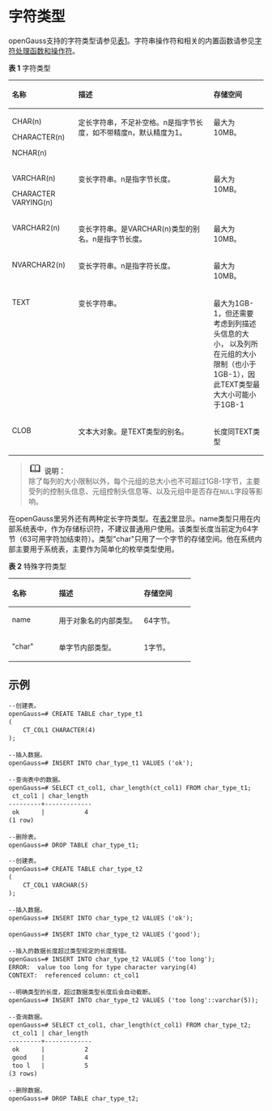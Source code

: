 # 字符类型<a name="ZH-CN_TOPIC_0242370414"></a>

openGauss支持的字符类型请参见[表1](#zh-cn_topic_0237121950_zh-cn_topic_0059777889_zh-cn_topic_0058966269_table29186418)。字符串操作符和相关的内置函数请参见[字符处理函数和操作符](字符处理函数和操作符.md)。

**表 1**  字符类型

<a name="zh-cn_topic_0237121950_zh-cn_topic_0059777889_zh-cn_topic_0058966269_table29186418"></a>
<table><thead align="left"><tr id="zh-cn_topic_0237121950_zh-cn_topic_0059777889_zh-cn_topic_0058966269_row3929052"><th class="cellrowborder" valign="top" width="26%" id="mcps1.2.4.1.1"><p id="zh-cn_topic_0237121950_zh-cn_topic_0059777889_zh-cn_topic_0058966269_p49817820"><a name="zh-cn_topic_0237121950_zh-cn_topic_0059777889_zh-cn_topic_0058966269_p49817820"></a><a name="zh-cn_topic_0237121950_zh-cn_topic_0059777889_zh-cn_topic_0058966269_p49817820"></a>名称</p>
</th>
<th class="cellrowborder" valign="top" width="53%" id="mcps1.2.4.1.2"><p id="zh-cn_topic_0237121950_zh-cn_topic_0059777889_zh-cn_topic_0058966269_p8711637"><a name="zh-cn_topic_0237121950_zh-cn_topic_0059777889_zh-cn_topic_0058966269_p8711637"></a><a name="zh-cn_topic_0237121950_zh-cn_topic_0059777889_zh-cn_topic_0058966269_p8711637"></a>描述</p>
</th>
<th class="cellrowborder" valign="top" width="21%" id="mcps1.2.4.1.3"><p id="zh-cn_topic_0237121950_zh-cn_topic_0059777889_zh-cn_topic_0058966269_p34553966"><a name="zh-cn_topic_0237121950_zh-cn_topic_0059777889_zh-cn_topic_0058966269_p34553966"></a><a name="zh-cn_topic_0237121950_zh-cn_topic_0059777889_zh-cn_topic_0058966269_p34553966"></a>存储空间</p>
</th>
</tr>
</thead>
<tbody><tr id="zh-cn_topic_0237121950_zh-cn_topic_0059777889_zh-cn_topic_0058966269_row47407823"><td class="cellrowborder" valign="top" width="26%" headers="mcps1.2.4.1.1 "><p id="zh-cn_topic_0237121950_zh-cn_topic_0059777889_zh-cn_topic_0058966269_p14828449"><a name="zh-cn_topic_0237121950_zh-cn_topic_0059777889_zh-cn_topic_0058966269_p14828449"></a><a name="zh-cn_topic_0237121950_zh-cn_topic_0059777889_zh-cn_topic_0058966269_p14828449"></a>CHAR(n)</p>
<p id="zh-cn_topic_0237121950_zh-cn_topic_0059777889_a43573b076a65437daa17aab83acb9fa3"><a name="zh-cn_topic_0237121950_zh-cn_topic_0059777889_a43573b076a65437daa17aab83acb9fa3"></a><a name="zh-cn_topic_0237121950_zh-cn_topic_0059777889_a43573b076a65437daa17aab83acb9fa3"></a>CHARACTER(n)</p>
<p id="zh-cn_topic_0237121950_zh-cn_topic_0059777889_ae30552cd3e8f4ffabd99de4be254a248"><a name="zh-cn_topic_0237121950_zh-cn_topic_0059777889_ae30552cd3e8f4ffabd99de4be254a248"></a><a name="zh-cn_topic_0237121950_zh-cn_topic_0059777889_ae30552cd3e8f4ffabd99de4be254a248"></a>NCHAR(n)</p>
</td>
<td class="cellrowborder" valign="top" width="53%" headers="mcps1.2.4.1.2 "><p id="zh-cn_topic_0237121950_zh-cn_topic_0059777889_zh-cn_topic_0058966269_p60253707"><a name="zh-cn_topic_0237121950_zh-cn_topic_0059777889_zh-cn_topic_0058966269_p60253707"></a><a name="zh-cn_topic_0237121950_zh-cn_topic_0059777889_zh-cn_topic_0058966269_p60253707"></a>定长字符串，不足补空格。n是指字节长度，如不带精度n，默认精度为1。</p>
</td>
<td class="cellrowborder" valign="top" width="21%" headers="mcps1.2.4.1.3 "><p id="zh-cn_topic_0237121950_zh-cn_topic_0059777889_zh-cn_topic_0058966269_p48712118"><a name="zh-cn_topic_0237121950_zh-cn_topic_0059777889_zh-cn_topic_0058966269_p48712118"></a><a name="zh-cn_topic_0237121950_zh-cn_topic_0059777889_zh-cn_topic_0058966269_p48712118"></a>最大为10MB。</p>
</td>
</tr>
<tr id="zh-cn_topic_0237121950_zh-cn_topic_0059777889_zh-cn_topic_0058966269_row35755883"><td class="cellrowborder" valign="top" width="26%" headers="mcps1.2.4.1.1 "><p id="zh-cn_topic_0237121950_zh-cn_topic_0059777889_zh-cn_topic_0058966269_p10545434"><a name="zh-cn_topic_0237121950_zh-cn_topic_0059777889_zh-cn_topic_0058966269_p10545434"></a><a name="zh-cn_topic_0237121950_zh-cn_topic_0059777889_zh-cn_topic_0058966269_p10545434"></a>VARCHAR(n)</p>
<p id="zh-cn_topic_0237121950_zh-cn_topic_0059777889_a1df97d3ea8c543498935d676762f6f0b"><a name="zh-cn_topic_0237121950_zh-cn_topic_0059777889_a1df97d3ea8c543498935d676762f6f0b"></a><a name="zh-cn_topic_0237121950_zh-cn_topic_0059777889_a1df97d3ea8c543498935d676762f6f0b"></a>CHARACTER VARYING(n)</p>
</td>
<td class="cellrowborder" valign="top" width="53%" headers="mcps1.2.4.1.2 "><p id="zh-cn_topic_0237121950_zh-cn_topic_0059777889_zh-cn_topic_0058966269_p48873821"><a name="zh-cn_topic_0237121950_zh-cn_topic_0059777889_zh-cn_topic_0058966269_p48873821"></a><a name="zh-cn_topic_0237121950_zh-cn_topic_0059777889_zh-cn_topic_0058966269_p48873821"></a>变长字符串。n是指字节长度。</p>
</td>
<td class="cellrowborder" valign="top" width="21%" headers="mcps1.2.4.1.3 "><p id="zh-cn_topic_0237121950_zh-cn_topic_0059777889_zh-cn_topic_0058966269_p66465437"><a name="zh-cn_topic_0237121950_zh-cn_topic_0059777889_zh-cn_topic_0058966269_p66465437"></a><a name="zh-cn_topic_0237121950_zh-cn_topic_0059777889_zh-cn_topic_0058966269_p66465437"></a>最大为10MB。</p>
</td>
</tr>
<tr id="zh-cn_topic_0237121950_zh-cn_topic_0059777889_zh-cn_topic_0058966269_row61318023"><td class="cellrowborder" valign="top" width="26%" headers="mcps1.2.4.1.1 "><p id="zh-cn_topic_0237121950_zh-cn_topic_0059777889_zh-cn_topic_0058966269_p703948"><a name="zh-cn_topic_0237121950_zh-cn_topic_0059777889_zh-cn_topic_0058966269_p703948"></a><a name="zh-cn_topic_0237121950_zh-cn_topic_0059777889_zh-cn_topic_0058966269_p703948"></a>VARCHAR2(n)</p>
</td>
<td class="cellrowborder" valign="top" width="53%" headers="mcps1.2.4.1.2 "><p id="zh-cn_topic_0237121950_zh-cn_topic_0059777889_zh-cn_topic_0058966269_p57019842"><a name="zh-cn_topic_0237121950_zh-cn_topic_0059777889_zh-cn_topic_0058966269_p57019842"></a><a name="zh-cn_topic_0237121950_zh-cn_topic_0059777889_zh-cn_topic_0058966269_p57019842"></a>变长字符串。是VARCHAR(n)类型的别名。n是指字节长度。</p>
</td>
<td class="cellrowborder" valign="top" width="21%" headers="mcps1.2.4.1.3 "><p id="zh-cn_topic_0237121950_zh-cn_topic_0059777889_zh-cn_topic_0058966269_p55204496"><a name="zh-cn_topic_0237121950_zh-cn_topic_0059777889_zh-cn_topic_0058966269_p55204496"></a><a name="zh-cn_topic_0237121950_zh-cn_topic_0059777889_zh-cn_topic_0058966269_p55204496"></a>最大为10MB。</p>
</td>
</tr>
<tr id="zh-cn_topic_0237121950_zh-cn_topic_0059777889_zh-cn_topic_0058966269_row26286999"><td class="cellrowborder" valign="top" width="26%" headers="mcps1.2.4.1.1 "><p id="zh-cn_topic_0237121950_zh-cn_topic_0059777889_zh-cn_topic_0058966269_p48872202"><a name="zh-cn_topic_0237121950_zh-cn_topic_0059777889_zh-cn_topic_0058966269_p48872202"></a><a name="zh-cn_topic_0237121950_zh-cn_topic_0059777889_zh-cn_topic_0058966269_p48872202"></a>NVARCHAR2(n)</p>
</td>
<td class="cellrowborder" valign="top" width="53%" headers="mcps1.2.4.1.2 "><p id="zh-cn_topic_0237121950_zh-cn_topic_0059777889_zh-cn_topic_0058966269_p66334269"><a name="zh-cn_topic_0237121950_zh-cn_topic_0059777889_zh-cn_topic_0058966269_p66334269"></a><a name="zh-cn_topic_0237121950_zh-cn_topic_0059777889_zh-cn_topic_0058966269_p66334269"></a>变长字符串。n是指字符长度。</p>
</td>
<td class="cellrowborder" valign="top" width="21%" headers="mcps1.2.4.1.3 "><p id="zh-cn_topic_0237121950_zh-cn_topic_0059777889_zh-cn_topic_0058966269_p4366680"><a name="zh-cn_topic_0237121950_zh-cn_topic_0059777889_zh-cn_topic_0058966269_p4366680"></a><a name="zh-cn_topic_0237121950_zh-cn_topic_0059777889_zh-cn_topic_0058966269_p4366680"></a>最大为10MB。</p>
</td>
</tr>
<tr id="zh-cn_topic_0237121950_zh-cn_topic_0059777889_zh-cn_topic_0058966269_row61434756"><td class="cellrowborder" valign="top" width="26%" headers="mcps1.2.4.1.1 "><p id="zh-cn_topic_0237121950_zh-cn_topic_0059777889_zh-cn_topic_0058966269_p51104240"><a name="zh-cn_topic_0237121950_zh-cn_topic_0059777889_zh-cn_topic_0058966269_p51104240"></a><a name="zh-cn_topic_0237121950_zh-cn_topic_0059777889_zh-cn_topic_0058966269_p51104240"></a>TEXT</p>
</td>
<td class="cellrowborder" valign="top" width="53%" headers="mcps1.2.4.1.2 "><p id="zh-cn_topic_0237121950_zh-cn_topic_0059777889_zh-cn_topic_0058966269_p32527216"><a name="zh-cn_topic_0237121950_zh-cn_topic_0059777889_zh-cn_topic_0058966269_p32527216"></a><a name="zh-cn_topic_0237121950_zh-cn_topic_0059777889_zh-cn_topic_0058966269_p32527216"></a>变长字符串。</p>
</td>
<td class="cellrowborder" valign="top" width="21%" headers="mcps1.2.4.1.3 "><p id="zh-cn_topic_0237121950_zh-cn_topic_0059777889_aa9d8a4fc22ea418d875619616caaf707"><a name="zh-cn_topic_0237121950_zh-cn_topic_0059777889_aa9d8a4fc22ea418d875619616caaf707"></a><a name="zh-cn_topic_0237121950_zh-cn_topic_0059777889_aa9d8a4fc22ea418d875619616caaf707"></a>最大为1GB-1，但还需要考虑到列描述头信息的大小， 以及列所在元组的大小限制（也小于1GB-1），因此TEXT类型最大大小可能小于1GB-1</p>
</td>
</tr>
<tr id="zh-cn_topic_0237121950_zh-cn_topic_0059777889_zh-cn_topic_0058966269_row58182367"><td class="cellrowborder" valign="top" width="26%" headers="mcps1.2.4.1.1 "><p id="zh-cn_topic_0237121950_zh-cn_topic_0059777889_zh-cn_topic_0058966269_p15151296"><a name="zh-cn_topic_0237121950_zh-cn_topic_0059777889_zh-cn_topic_0058966269_p15151296"></a><a name="zh-cn_topic_0237121950_zh-cn_topic_0059777889_zh-cn_topic_0058966269_p15151296"></a>CLOB</p>
</td>
<td class="cellrowborder" valign="top" width="53%" headers="mcps1.2.4.1.2 "><p id="zh-cn_topic_0237121950_zh-cn_topic_0059777889_zh-cn_topic_0058966269_p19295465"><a name="zh-cn_topic_0237121950_zh-cn_topic_0059777889_zh-cn_topic_0058966269_p19295465"></a><a name="zh-cn_topic_0237121950_zh-cn_topic_0059777889_zh-cn_topic_0058966269_p19295465"></a>文本大对象。是TEXT类型的别名。</p>
</td>
<td class="cellrowborder" valign="top" width="21%" headers="mcps1.2.4.1.3 "><p id="zh-cn_topic_0237121950_zh-cn_topic_0059777889_zh-cn_topic_0058966269_p32516116240"><a name="zh-cn_topic_0237121950_zh-cn_topic_0059777889_zh-cn_topic_0058966269_p32516116240"></a><a name="zh-cn_topic_0237121950_zh-cn_topic_0059777889_zh-cn_topic_0058966269_p32516116240"></a>长度同TEXT类型</p>
</td>
</tr>    
</tbody>
</table>




>![](public_sys-resources/icon-note.gif) **说明：**   
>除了每列的大小限制以外，每个元组的总大小也不可超过1GB-1字节，主要受列的控制头信息、元组控制头信息等、以及元组中是否存在`NULL`字段等影响。  

在openGauss里另外还有两种定长字符类型。在[表2](#zh-cn_topic_0237121950_zh-cn_topic_0059777889_tf74658686f5e4d979adf0ac04769ea16)里显示。name类型只用在内部系统表中，作为存储标识符，不建议普通用户使用。该类型长度当前定为64字节（63可用字符加结束符）。类型"char"只用了一个字节的存储空间。他在系统内部主要用于系统表，主要作为简单化的枚举类型使用。

**表 2**  特殊字符类型

<a name="zh-cn_topic_0237121950_zh-cn_topic_0059777889_tf74658686f5e4d979adf0ac04769ea16"></a>
<table><thead align="left"><tr id="zh-cn_topic_0237121950_zh-cn_topic_0059777889_re0c38be161454bb99fb56d330ee9b8c3"><th class="cellrowborder" valign="top" width="25.69%" id="mcps1.2.4.1.1"><p id="zh-cn_topic_0237121950_zh-cn_topic_0059777889_a33f5ac05b51d4727ba724d2c48228870"><a name="zh-cn_topic_0237121950_zh-cn_topic_0059777889_a33f5ac05b51d4727ba724d2c48228870"></a><a name="zh-cn_topic_0237121950_zh-cn_topic_0059777889_a33f5ac05b51d4727ba724d2c48228870"></a>名称</p>
</th>
<th class="cellrowborder" valign="top" width="46.7%" id="mcps1.2.4.1.2"><p id="zh-cn_topic_0237121950_zh-cn_topic_0059777889_a77dbc02b640f409c8237edc674ec1d52"><a name="zh-cn_topic_0237121950_zh-cn_topic_0059777889_a77dbc02b640f409c8237edc674ec1d52"></a><a name="zh-cn_topic_0237121950_zh-cn_topic_0059777889_a77dbc02b640f409c8237edc674ec1d52"></a>描述</p>
</th>
<th class="cellrowborder" valign="top" width="27.61%" id="mcps1.2.4.1.3"><p id="zh-cn_topic_0237121950_zh-cn_topic_0059777889_ac84a054135394f6d9ed96359a847e99c"><a name="zh-cn_topic_0237121950_zh-cn_topic_0059777889_ac84a054135394f6d9ed96359a847e99c"></a><a name="zh-cn_topic_0237121950_zh-cn_topic_0059777889_ac84a054135394f6d9ed96359a847e99c"></a>存储空间</p>
</th>
</tr>
</thead>
<tbody><tr id="zh-cn_topic_0237121950_zh-cn_topic_0059777889_r1afbf1d8c67a4c35837ae29bef5e4e82"><td class="cellrowborder" valign="top" width="25.69%" headers="mcps1.2.4.1.1 "><p id="zh-cn_topic_0237121950_zh-cn_topic_0059777889_af4bdf936e91b4ba4b115d008e4adc459"><a name="zh-cn_topic_0237121950_zh-cn_topic_0059777889_af4bdf936e91b4ba4b115d008e4adc459"></a><a name="zh-cn_topic_0237121950_zh-cn_topic_0059777889_af4bdf936e91b4ba4b115d008e4adc459"></a>name</p>
</td>
<td class="cellrowborder" valign="top" width="46.7%" headers="mcps1.2.4.1.2 "><p id="zh-cn_topic_0237121950_zh-cn_topic_0059777889_adb6b55f2cd0248ff8c4fa3052903abd5"><a name="zh-cn_topic_0237121950_zh-cn_topic_0059777889_adb6b55f2cd0248ff8c4fa3052903abd5"></a><a name="zh-cn_topic_0237121950_zh-cn_topic_0059777889_adb6b55f2cd0248ff8c4fa3052903abd5"></a>用于对象名的内部类型。</p>
</td>
<td class="cellrowborder" valign="top" width="27.61%" headers="mcps1.2.4.1.3 "><p id="zh-cn_topic_0237121950_zh-cn_topic_0059777889_ac4e5f7b1a5604d53b242a9f23b417afd"><a name="zh-cn_topic_0237121950_zh-cn_topic_0059777889_ac4e5f7b1a5604d53b242a9f23b417afd"></a><a name="zh-cn_topic_0237121950_zh-cn_topic_0059777889_ac4e5f7b1a5604d53b242a9f23b417afd"></a>64字节。</p>
</td>
</tr>
<tr id="zh-cn_topic_0237121950_zh-cn_topic_0059777889_r7c2fd5b1ff06491db48002b2674a0ad3"><td class="cellrowborder" valign="top" width="25.69%" headers="mcps1.2.4.1.1 "><p id="zh-cn_topic_0237121950_zh-cn_topic_0059777889_a439ae6477466482bba7b196ca1141a69"><a name="zh-cn_topic_0237121950_zh-cn_topic_0059777889_a439ae6477466482bba7b196ca1141a69"></a><a name="zh-cn_topic_0237121950_zh-cn_topic_0059777889_a439ae6477466482bba7b196ca1141a69"></a>"char"</p>
</td>
<td class="cellrowborder" valign="top" width="46.7%" headers="mcps1.2.4.1.2 "><p id="zh-cn_topic_0237121950_zh-cn_topic_0059777889_adc569ac2c8e24b0aa2fe9aabceadbff8"><a name="zh-cn_topic_0237121950_zh-cn_topic_0059777889_adc569ac2c8e24b0aa2fe9aabceadbff8"></a><a name="zh-cn_topic_0237121950_zh-cn_topic_0059777889_adc569ac2c8e24b0aa2fe9aabceadbff8"></a>单字节内部类型。</p>
</td>
<td class="cellrowborder" valign="top" width="27.61%" headers="mcps1.2.4.1.3 "><p id="zh-cn_topic_0237121950_zh-cn_topic_0059777889_a23ddef21979e4f87b21a34a7cad6bc2b"><a name="zh-cn_topic_0237121950_zh-cn_topic_0059777889_a23ddef21979e4f87b21a34a7cad6bc2b"></a><a name="zh-cn_topic_0237121950_zh-cn_topic_0059777889_a23ddef21979e4f87b21a34a7cad6bc2b"></a>1字节。</p>
</td>
</tr>
</tbody>
</table>

## 示例<a name="zh-cn_topic_0237121950_zh-cn_topic_0059777889_s448ecb1ff2224d11ababab3c04331d89"></a>

```
--创建表。
openGauss=# CREATE TABLE char_type_t1 
(
    CT_COL1 CHARACTER(4)
);

--插入数据。
openGauss=# INSERT INTO char_type_t1 VALUES ('ok');

--查询表中的数据。
openGauss=# SELECT ct_col1, char_length(ct_col1) FROM char_type_t1;
 ct_col1 | char_length 
---------+-------------
 ok      |           4
(1 row)

--删除表。
openGauss=# DROP TABLE char_type_t1;
```

```
--创建表。
openGauss=# CREATE TABLE char_type_t2  
(
    CT_COL1 VARCHAR(5)
);

--插入数据。
openGauss=# INSERT INTO char_type_t2 VALUES ('ok');

openGauss=# INSERT INTO char_type_t2 VALUES ('good');

--插入的数据长度超过类型规定的长度报错。
openGauss=# INSERT INTO char_type_t2 VALUES ('too long');
ERROR:  value too long for type character varying(4)
CONTEXT:  referenced column: ct_col1

--明确类型的长度，超过数据类型长度后会自动截断。
openGauss=# INSERT INTO char_type_t2 VALUES ('too long'::varchar(5));

--查询数据。
openGauss=# SELECT ct_col1, char_length(ct_col1) FROM char_type_t2;
 ct_col1 | char_length 
---------+-------------
 ok      |           2
 good    |           4
 too l   |           5
(3 rows)

--删除数据。
openGauss=# DROP TABLE char_type_t2;
```

